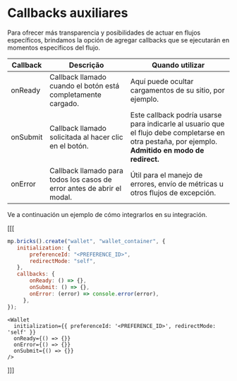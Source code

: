 # Callbacks auxiliares

Para ofrecer más transparencia y posibilidades de actuar en flujos específicos, brindamos la opción de agregar callbacks que se ejecutarán en momentos específicos del flujo.

| Callback | Descrição | Quando utilizar |
| --- |--- | --- | 
| onReady | Callback llamado cuando el botón está completamente cargado. | Aquí puede ocultar cargamentos de su sitio, por ejemplo. |
| onSubmit | Callback llamado solicitada al hacer clic en el botón. | Este callback podría usarse para indicarle al usuario que el flujo debe completarse en otra pestaña, por ejemplo. **Admitido en modo de redirect.** |
| onError | Callback llamado para todos los casos de error antes de abrir el modal. | Útil para el manejo de errores, envío de métricas u otros flujos de excepción.  |

Ve a continuación un ejemplo de cómo integrarlos en su integración.

[[[
```Javascript
mp.bricks().create("wallet", "wallet_container", {
   initialization: {
       preferenceId: "<PREFERENCE_ID>",
       redirectMode: "self",
   },
   callbacks: {
       onReady: () => {},
       onSubmit: () => {},
       onError: (error) => console.error(error),
     },
});
```
```react-jsx
<Wallet
  initialization={{ preferenceId: '<PREFERENCE_ID>', redirectMode: 'self' }}
  onReady={() => {}}
  onError={() => {}}
  onSubmit={() => {}}
/>
```
]]]